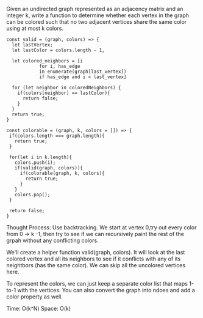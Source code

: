 Given an undirected graph represented as an adjacency matrix and an integer k, 
write a function to determine whether each vertex in the graph can be colored such 
that no two adjacent vertices share the same color using at most k colors.

```
const valid = (graph, colors) => {
  let lastVertex;
  let lastColor = colors.length - 1,
  
  let colored_neighbors = [i
            for i, has_edge
            in enumerate(graph[last_vertex])
            if has_edge and i < last_vertex]
  
  for (let neighbor in coloredNeighbors) {
    if(colors[neighbor] == lastColor){
      return false;
    }
  }
  return true;
}

const colorable = (graph, k, colors = []) => {
 if(colors.length === graph.length){
   return true;
 }
 
 for(let i in k.length){
   colors.push(i);
   if(valid(graph, colors)){
     if(colorable(graph, k, colors){
       return true;
     }
   }
   colors.pop();
 }
 
 return false;
}

```
Thought Process: 
Use backtracking.
We start at vertex 0,try out every color from 0 -> k -1, then try to see if we can recursively paint the rest of the grpah without any conflicting colors. 

We'll create a helper function valid(graph, colors). It will look at the last colored vertex and all its neighbors to see if it conflicts with any of its neightbors (has the same color). We can skip all the uncolored vertices here.

To represent the colors, we can just keep a separate color list that maps 1-to-1 with the vertices. You can also convert the graph into ndoes and add a color property as well.

Time: O(k^N)
Space: O(k)
